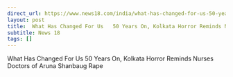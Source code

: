 ```yaml
---
direct_url: https://www.news18.com/india/what-has-changed-for-us-50-years-on-kolkata-horror-reminds-nurses-doctors-of-aruna-shanbaug-rape-9017113.html
layout: post
title:  What Has Changed For Us   50 Years On, Kolkata Horror Reminds Nurses   Doctors of Aruna Shanbaug Rape
subtitle: News 18
tags: []
---
```


 What Has Changed For Us   50 Years On, Kolkata Horror Reminds Nurses   Doctors of Aruna Shanbaug Rape
